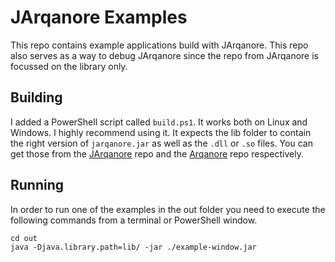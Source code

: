 # JArqanore Examples
This repo contains example applications build with JArqanore. This repo also serves as a way to debug JArqanore since the repo from JArqanore is focussed on the library only.

## Building
I added a PowerShell script called `build.ps1`. It works both on Linux and Windows. I highly recommend using it. It expects the lib folder to contain the right version of `jarqanore.jar` as well as the `.dll` or `.so` files. You can get those from the [JArqanore](https://github.com/thebonejarmer/jarqanore) repo and the [Arqanore](https://github.com/thebonejarmer/arqanore) repo respectively.

## Running
In order to run one of the examples in the out folder you need to execute the following commands from a terminal or PowerShell window.

```
cd out
java -Djava.library.path=lib/ -jar ./example-window.jar
```